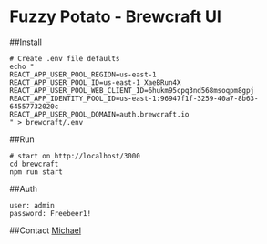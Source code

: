 # Fuzzy Potato - Brewcraft UI

##Install
```
# Create .env file defaults
echo "
REACT_APP_USER_POOL_REGION=us-east-1
REACT_APP_USER_POOL_ID=us-east-1_XaeBRun4X
REACT_APP_USER_POOL_WEB_CLIENT_ID=6hukm95cpq3nd568msoqpm8gpj
REACT_APP_IDENTITY_POOL_ID=us-east-1:96947f1f-3259-40a7-8b63-64557732020c
REACT_APP_USER_POOL_DOMAIN=auth.brewcraft.io
" > brewcraft/.env
```

##Run
```
# start on http://localhost/3000
cd brewcraft
npm run start
```

##Auth
```
user: admin
password: Freebeer1!
```

##Contact
[Michael](mailto:northstar8888@protonmail.com?subject=[GitHub]%20Hi)
